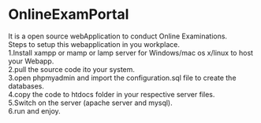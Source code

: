 # OnlineExamPortal
It is a open source webApplication to conduct Online Examinations.<br>
Steps to setup this webapplication in you workplace.<br>
1.Install xampp or mamp or lamp server for Windows/mac os x/linux to host your Webapp.<br>
2.pull the source code ito your system.<br>
3.open phpmyadmin and import the configuration.sql file to create the databases.<br>
4.copy the code to htdocs folder in your respective server files.<br>
5.Switch on the server (apache server and mysql).<br>
6.run and enjoy.
